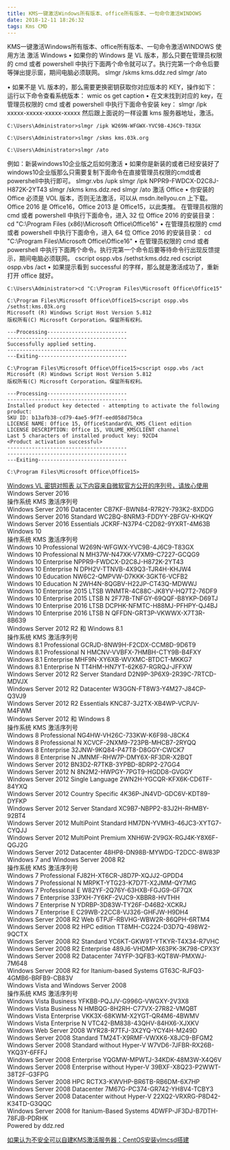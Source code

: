 ```yaml
---
title: KMS一键激活Windows所有版本、office所有版本、一句命令激活WINDOWS
date: 2018-12-11 18:26:32
tags: Kms CMD
---
```


KMS一键激活Windows所有版本、office所有版本、一句命令激活WINDOWS
使用方法
激活 Windows
• 如果你的 Windows 是 VL 版本，那么只要在管理员权限的 cmd 或者 powershell 中执行下面两个命令就可以了。执行完第一个命令后要等弹出提示窗，期间电脑必须联网。
slmgr /skms kms.ddz.red
slmgr /ato


• 如果不是 VL 版本的，那么需要更换密钥获取你对应版本的 KEY，操作如下：
运行以下命令查看系统版本：
wmic os get caption
• 在文末找到对应的 key，在管理员权限的 cmd 或者 powershell 中执行下面命令安装 key：
slmgr /ipk xxxxx-xxxxx-xxxxx-xxxxx
然后跟上面说的一样设置 kms 服务器地址，激活。
```
C:\Users\Administrator>slmgr /ipk W269N-WFGWX-YVC9B-4J6C9-T83GX

C:\Users\Administrator>slmgr /skms kms.03k.org

C:\Users\Administrator>slmgr /ato
```
例如：新装windows10企业版之后如何激活
• 如果你是新装的或者已经安装好了windows10企业版那么只需要复制下面命令在直接管理员权限的cmd或者powershell中执行即可。
slmgr.vbs /upk
slmgr /ipk NPPR9-FWDCX-D2C8J-H872K-2YT43
slmgr /skms kms.ddz.red
slmgr /ato
激活 Office
• 你安装的 Office 必须是 VOL 版本，否则无法激活，可以从 msdn.itellyou.cn 上下载。Office 2016 是 Office16，Office 2013 是 Office15，以此类推。
在管理员权限的 cmd 或者 powershell 中执行下面命令，进入 32 位 Office 2016 的安装目录：
cd "C:\Program Files (x86)\Microsoft Office\Office16"
• 在管理员权限的 cmd 或者 powershell 中执行下面命令，进入 64 位 Office 2016 的安装目录：
cd "C:\Program Files\Microsoft Office\Office16"
• 在管理员权限的 cmd 或者 powershell 中执行下面两个命令。执行完第一个命令后要等待命令行出现反馈提示，期间电脑必须联网。
cscript ospp.vbs /sethst:kms.ddz.red
cscript ospp.vbs /act
• 如果提示看到 successful 的字样，那么就是激活成功了，重新打开 office 就好。
```
C:\Users\Administrator>cd "C:\Program Files\Microsoft Office\Office15"

C:\Program Files\Microsoft Office\Office15>cscript ospp.vbs /sethst:kms.03k.org
Microsoft (R) Windows Script Host Version 5.812
版权所有(C) Microsoft Corporation。保留所有权利。

---Processing--------------------------
---------------------------------------
Successfully applied setting.
---------------------------------------
---Exiting-----------------------------

C:\Program Files\Microsoft Office\Office15>cscript ospp.vbs /act
Microsoft (R) Windows Script Host Version 5.812
版权所有(C) Microsoft Corporation。保留所有权利。

---Processing--------------------------
---------------------------------------
Installed product key detected - attempting to activate the following product:
SKU ID: b13afb38-cd79-4ae5-9f7f-eed058d750ca
LICENSE NAME: Office 15, OfficeStandardVL_KMS_Client edition
LICENSE DESCRIPTION: Office 15, VOLUME_KMSCLIENT channel
Last 5 characters of installed product key: 92CD4
<Product activation successful>
---------------------------------------
---------------------------------------
---Exiting-----------------------------

C:\Program Files\Microsoft Office\Office15>
```

[Windows VL 密钥对照表 以下内容来自微软官方公开的序列号，请放心使用](https://docs.microsoft.com/zh-cn/windows-server/get-started/kmsclientkeys)
Windows Server 2016  
操作系统 KMS 激活序列号  
Windows Server 2016 Datacenter CB7KF-BWN84-R7R2Y-793K2-8XDDG  
Windows Server 2016 Standard WC2BQ-8NRM3-FDDYY-2BFGV-KHKQY  
Windows Server 2016 Essentials JCKRF-N37P4-C2D82-9YXRT-4M63B  
Windows 10  
操作系统 KMS 激活序列号  
Windows 10 Professional W269N-WFGWX-YVC9B-4J6C9-T83GX  
Windows 10 Professional N MH37W-N47XK-V7XM9-C7227-GCQG9  
Windows 10 Enterprise NPPR9-FWDCX-D2C8J-H872K-2YT43  
Windows 10 Enterprise N DPH2V-TTNVB-4X9Q3-TJR4H-KHJW4  
Windows 10 Education NW6C2-QMPVW-D7KKK-3GKT6-VCFB2  
Windows 10 Education N 2WH4N-8QGBV-H22JP-CT43Q-MDWWJ  
Windows 10 Enterprise 2015 LTSB WNMTR-4C88C-JK8YV-HQ7T2-76DF9  
Windows 10 Enterprise 2015 LTSB N 2F77B-TNFGY-69QQF-B8YKP-D69TJ  
Windows 10 Enterprise 2016 LTSB DCPHK-NFMTC-H88MJ-PFHPY-QJ4BJ  
Windows 10 Enterprise 2016 LTSB N QFFDN-GRT3P-VKWWX-X7T3R-8B639  
Windows Server 2012 R2 和 Windows 8.1  
操作系统 KMS 激活序列号  
Windows 8.1 Professional GCRJD-8NW9H-F2CDX-CCM8D-9D6T9  
Windows 8.1 Professional N HMCNV-VVBFX-7HMBH-CTY9B-B4FXY  
Windows 8.1 Enterprise MHF9N-XY6XB-WVXMC-BTDCT-MKKG7  
Windows 8.1 Enterprise N TT4HM-HN7YT-62K67-RGRQJ-JFFXW  
Windows Server 2012 R2 Server Standard D2N9P-3P6X9-2R39C-7RTCD-MDVJX  
Windows Server 2012 R2 Datacenter W3GGN-FT8W3-Y4M27-J84CP-Q3VJ9  
Windows Server 2012 R2 Essentials KNC87-3J2TX-XB4WP-VCPJV-M4FWM  
Windows Server 2012 和 Windows 8  
操作系统 KMS 激活序列号  
Windows 8 Professional NG4HW-VH26C-733KW-K6F98-J8CK4  
Windows 8 Professional N XCVCF-2NXM9-723PB-MHCB7-2RYQQ  
Windows 8 Enterprise 32JNW-9KQ84-P47T8-D8GGY-CWCK7  
Windows 8 Enterprise N JMNMF-RHW7P-DMY6X-RF3DR-X2BQT  
Windows Server 2012 BN3D2-R7TKB-3YPBD-8DRP2-27GG4  
Windows Server 2012 N 8N2M2-HWPGY-7PGT9-HGDD8-GVGGY  
Windows Server 2012 Single Language 2WN2H-YGCQR-KFX6K-CD6TF-84YXQ  
Windows Server 2012 Country Specific 4K36P-JN4VD-GDC6V-KDT89-DYFKP  
Windows Server 2012 Server Standard XC9B7-NBPP2-83J2H-RHMBY-92BT4  
Windows Server 2012 MultiPoint Standard HM7DN-YVMH3-46JC3-XYTG7-CYQJJ  
Windows Server 2012 MultiPoint Premium XNH6W-2V9GX-RGJ4K-Y8X6F-QGJ2G  
Windows Server 2012 Datacenter 48HP8-DN98B-MYWDG-T2DCC-8W83P  
Windows 7 and Windows Server 2008 R2  
操作系统 KMS 激活序列号  
Windows 7 Professional FJ82H-XT6CR-J8D7P-XQJJ2-GPDD4  
Windows 7 Professional N MRPKT-YTG23-K7D7T-X2JMM-QY7MG  
Windows 7 Professional E W82YF-2Q76Y-63HXB-FGJG9-GF7QX  
Windows 7 Enterprise 33PXH-7Y6KF-2VJC9-XBBR8-HVTHH  
Windows 7 Enterprise N YDRBP-3D83W-TY26F-D46B2-XCKRJ  
Windows 7 Enterprise E C29WB-22CC8-VJ326-GHFJW-H9DH4  
Windows Server 2008 R2 Web 6TPJF-RBVHG-WBW2R-86QPH-6RTM4  
Windows Server 2008 R2 HPC edition TT8MH-CG224-D3D7Q-498W2-9QCTX  
Windows Server 2008 R2 Standard YC6KT-GKW9T-YTKYR-T4X34-R7VHC  
Windows Server 2008 R2 Enterprise 489J6-VHDMP-X63PK-3K798-CPX3Y  
Windows Server 2008 R2 Datacenter 74YFP-3QFB3-KQT8W-PMXWJ-7M648  
Windows Server 2008 R2 for Itanium-based Systems GT63C-RJFQ3-4GMB6-BRFB9-CB83V  
Windows Vista and Windows Server 2008  
操作系统 KMS 激活序列号  
Windows Vista Business YFKBB-PQJJV-G996G-VWGXY-2V3X8  
Windows Vista Business N HMBQG-8H2RH-C77VX-27R82-VMQBT  
Windows Vista Enterprise VKK3X-68KWM-X2YGT-QR4M6-4BWMV  
Windows Vista Enterprise N VTC42-BM838-43QHV-84HX6-XJXKV  
Windows Web Server 2008 WYR28-R7TFJ-3X2YQ-YCY4H-M249D  
Windows Server 2008 Standard TM24T-X9RMF-VWXK6-X8JC9-BFGM2  
Windows Server 2008 Standard without Hyper-V W7VD6-7JFBR-RX26B-YKQ3Y-6FFFJ  
Windows Server 2008 Enterprise YQGMW-MPWTJ-34KDK-48M3W-X4Q6V  
Windows Server 2008 Enterprise without Hyper-V 39BXF-X8Q23-P2WWT-38T2F-G3FPG  
Windows Server 2008 HPC RCTX3-KWVHP-BR6TB-RB6DM-6X7HP  
Windows Server 2008 Datacenter 7M67G-PC374-GR742-YH8V4-TCBY3  
Windows Server 2008 Datacenter without Hyper-V 22XQ2-VRXRG-P8D42-K34TD-G3QQC  
Windows Server 2008 for Itanium-Based Systems 4DWFP-JF3DJ-B7DTH-78FJB-PDRHK  
Powered by ddz.red  

[如果认为不安全可以自建KMS激活服务器：CentOS安装vlmcsd搭建](https://github.com/Wind4/vlmcsd ) 
 
